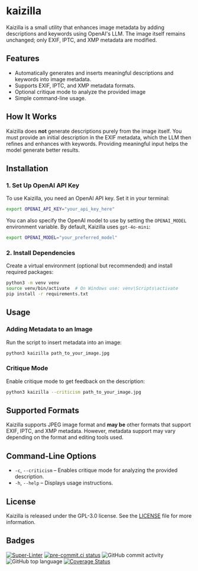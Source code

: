 # kaizilla

Kaizilla is a small utility that enhances image metadata by adding descriptions and keywords using OpenAI's LLM. The image itself remains unchanged; only EXIF, IPTC, and XMP metadata are modified.

## Features

- Automatically generates and inserts meaningful descriptions and keywords into image metadata.
- Supports EXIF, IPTC, and XMP metadata formats.
- Optional critique mode to analyze the provided image
- Simple command-line usage.

## How It Works

Kaizilla does **not** generate descriptions purely from the image itself. You must provide an initial description in the EXIF metadata, which the LLM then refines and enhances with keywords. Providing meaningful input helps the model generate better results.

## Installation

### 1. Set Up OpenAI API Key

To use Kaizilla, you need an OpenAI API key. Set it in your terminal:

```bash
export OPENAI_API_KEY="your_api_key_here"
```

You can also specify the OpenAI model to use by setting the `OPENAI_MODEL` environment variable. By default, Kaizilla uses `gpt-4o-mini`:

```bash
export OPENAI_MODEL="your_preferred_model"
```

### 2. Install Dependencies

Create a virtual environment (optional but recommended) and install required packages:

```bash
python3 -m venv venv
source venv/bin/activate  # On Windows use: venv\Scripts\activate
pip install -r requirements.txt
```

## Usage

### Adding Metadata to an Image

Run the script to insert metadata into an image:

```bash
python3 kaizilla path_to_your_image.jpg
```

### Critique Mode

Enable critique mode to get feedback on the description:

```bash
python3 kaizilla --criticism path_to_your_image.jpg
```

## Supported Formats

Kaizilla supports JPEG image format and **may be** other formats that support EXIF, IPTC, and XMP metadata. However, metadata support may vary depending on the format and editing tools used.

## Command-Line Options

- `-c`, `--criticism` – Enables critique mode for analyzing the provided description.
- `-h`, `--help` – Displays usage instructions.

## License

Kaizilla is released under the GPL-3.0 license. See the [LICENSE](LICENSE) file for more information.

## Badges

[![Super-Linter](https://github.com/Ansud/kaizilla/actions/workflows/superlinter.yml/badge.svg)](https://github.com/marketplace/actions/super-linter)
[![pre-commit.ci status](https://results.pre-commit.ci/badge/github/pre-commit/pre-commit.com/main.svg)](https://results.pre-commit.ci/latest/github/Ansud/kaizilla/main)
![GitHub commit activity](https://img.shields.io/github/commit-activity/w/Ansud/kaizilla)
![GitHub top language](https://img.shields.io/github/languages/top/Ansud/kaizilla)
[![Coverage Status](https://coveralls.io/repos/github/Ansud/kaizilla/badge.svg)](https://coveralls.io/github/Ansud/kaizilla)
